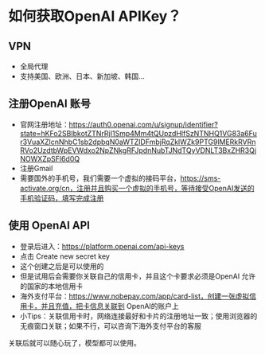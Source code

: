# 如何获取OpenAI APIKey？

## VPN
- 全局代理
- 支持美国、欧洲、日本、新加坡、韩国...

## 注册OpenAI 账号

- 官网注册地址：https://auth0.openai.com/u/signup/identifier?state=hKFo2SBIbkotZTNrRjI1Smp4Mm4tQUpzdHlfSzNTNHQ1VG83a6Fur3VuaXZlcnNhbC1sb2dpbqN0aWTZIDFmbjRqZklWZk9PTG9lMERkRVRnRVo2UzdtbWpEVWdxo2NpZNkgRFJpdnNubTJNdTQyVDNLT3BxZHR3QjNOWXZpSFl6d0Q
- 注册Gmail
- 需要国外的手机号，我们需要一个虚拟的接码平台，https://sms-activate.org/cn，注册并且购买一个虚拟的手机号，等待接受OpenAI发送的手机验证码，填写完成注册

## 使用 OpenAI API

- 登录后进入：https://platform.openai.com/api-keys
- 点击 Create new secret key
- 这个创建之后是可以使用的
- 但是试用后会需要你关联自己的信用卡，并且这个卡要求必须是OpenAI 允许的国家的本地信用卡
- 海外支付平台：https://www.nobepay.com/app/card-list，创建一张虚拟信用卡，并且充值，把卡信息关联到 OpenAI的账户上
- 小Tips：关联信用卡时，网络连接最好和卡片的注册地址一致；使用浏览器的无痕窗口关联；如果不行，可以咨询下海外支付平台的客服


关联后就可以随心玩了，模型都可以使用。
